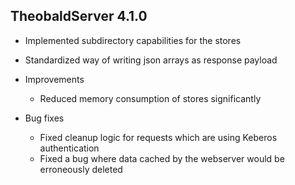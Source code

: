 ## TheobaldServer 4.1.0
- Implemented subdirectory capabilities for the stores 
- Standardized way of writing json arrays as response payload 

- Improvements 
  - Reduced memory consumption of stores significantly

- Bug fixes
  - Fixed cleanup logic for requests which are using Keberos authentication
  - Fixed a bug where data cached by the webserver would be erroneously deleted
